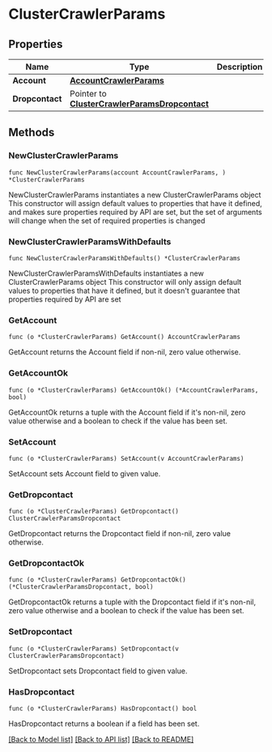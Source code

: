 # ClusterCrawlerParams

## Properties

Name | Type | Description | Notes
------------ | ------------- | ------------- | -------------
**Account** | [**AccountCrawlerParams**](AccountCrawlerParams.md) |  | 
**Dropcontact** | Pointer to [**ClusterCrawlerParamsDropcontact**](ClusterCrawlerParamsDropcontact.md) |  | [optional] 

## Methods

### NewClusterCrawlerParams

`func NewClusterCrawlerParams(account AccountCrawlerParams, ) *ClusterCrawlerParams`

NewClusterCrawlerParams instantiates a new ClusterCrawlerParams object
This constructor will assign default values to properties that have it defined,
and makes sure properties required by API are set, but the set of arguments
will change when the set of required properties is changed

### NewClusterCrawlerParamsWithDefaults

`func NewClusterCrawlerParamsWithDefaults() *ClusterCrawlerParams`

NewClusterCrawlerParamsWithDefaults instantiates a new ClusterCrawlerParams object
This constructor will only assign default values to properties that have it defined,
but it doesn't guarantee that properties required by API are set

### GetAccount

`func (o *ClusterCrawlerParams) GetAccount() AccountCrawlerParams`

GetAccount returns the Account field if non-nil, zero value otherwise.

### GetAccountOk

`func (o *ClusterCrawlerParams) GetAccountOk() (*AccountCrawlerParams, bool)`

GetAccountOk returns a tuple with the Account field if it's non-nil, zero value otherwise
and a boolean to check if the value has been set.

### SetAccount

`func (o *ClusterCrawlerParams) SetAccount(v AccountCrawlerParams)`

SetAccount sets Account field to given value.


### GetDropcontact

`func (o *ClusterCrawlerParams) GetDropcontact() ClusterCrawlerParamsDropcontact`

GetDropcontact returns the Dropcontact field if non-nil, zero value otherwise.

### GetDropcontactOk

`func (o *ClusterCrawlerParams) GetDropcontactOk() (*ClusterCrawlerParamsDropcontact, bool)`

GetDropcontactOk returns a tuple with the Dropcontact field if it's non-nil, zero value otherwise
and a boolean to check if the value has been set.

### SetDropcontact

`func (o *ClusterCrawlerParams) SetDropcontact(v ClusterCrawlerParamsDropcontact)`

SetDropcontact sets Dropcontact field to given value.

### HasDropcontact

`func (o *ClusterCrawlerParams) HasDropcontact() bool`

HasDropcontact returns a boolean if a field has been set.


[[Back to Model list]](../README.md#documentation-for-models) [[Back to API list]](../README.md#documentation-for-api-endpoints) [[Back to README]](../README.md)


